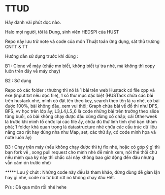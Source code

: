 # TTUD
Hãy dành vài phút đọc nào.

Halo mọi người, tôi là Dung, sinh viên HEDSPI của HUST

Repo này lưu trữ note và code của môn Thuật toán ứng dụng, sát thủ trường CNTT & TT 

Hướng dẫn sử dụng trước khi dùng :


B1 : Clone về máy (chắc mn biết, không biết tự tra nhé, mà không thì copy luôn trên đây về máy chạy)

B2 : Sử dụng

Repo có các folder : thường thì nó là 1 bài trên web Hustack có file cpp và exe (input.txt nếu đọc file), 1 số thư mục đặc biệt (HUSTack chứa các bài trên hustack nhé, mình có đặt tên theo key, search theo tên là ra nhé, có bài được 100%, bài không đâu, xem vui thôi; Graph chứa bài về đồ thi như DFS, BFS, vv học trên lớp ấy; L3,L4,L5_6 là code những bài trên trường theo slide từng buổi, có bài không chạy được đâu cũng đừng cố chấp; cái Otherweek là trước khi mình tổ chức lại các file ấy, chứa đủ thứ linh tinh chờ bạn khám phá; 1 folder khá quan trọng là datastructure nhé chứa các cấu trúc dữ liệu nâng cao rất hay dùng nha như Map, set, các thứ ấy, có code minh họa và note luôn ấy)

B3 : Chạy trên máy (nếu không chạy được thì tự fix nhé, hoặc có góp ý gì thì bạn fork về , xong pull request cho mình nhé để mình xem, nói thế thôi chứ nếu mình qua kỳ này thì chắc cái này không bao giờ động đến đâu nhưng vẫn cảm ơn trước nhé)

***** Lưu ý chút : Những code này đều là tham khảo, đừng dùng để gian lận hay gì nhé, code nó tự bứt rứt nó không chạy đâu
Hết.

P/s : Đã qua môn rồi nhé hehe

